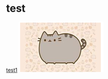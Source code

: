 # test
 [test1](./thread/summary_thread.md)
 ![test2](https://raw.githubusercontent.com/Perfect-Jimmy/tutorial_springboot2/master/note/thread/cat.png)
 
